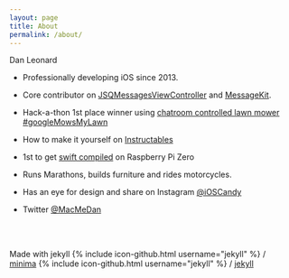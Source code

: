 ```yaml
---
layout: page
title: About
permalink: /about/
---
```


Dan Leonard

- Professionally developing iOS since 2013.
- Core contributor on [JSQMessagesViewController](https://github.com/MessageKit/JSQMessagesViewController) and [MessageKit](https://github.com/MessageKit/MessageKit).
- Hack-a-thon 1st place winner using [chatroom controlled lawn mower](https://www.linkedin.com/pulse/three-brothers-win-startfest-googlemowsmy-lawn-daniel-leonard) [#googleMowsMyLawn](https://twitter.com/search?q=%23googleMowsMyLawn)
- How to make it yourself on [Instructables](http://www.instructables.com/id/Google-Mows-My-Lawn/)
- 1st to get [swift compiled](https://twitter.com/MacmeDan/status/697904248567148544) on Raspberry Pi Zero
- Runs Marathons, builds furniture and rides motorcycles.

- Has an eye for design and share on Instagram [@iOSCandy](https://www.instagram.com/ioscandy/)
- Twitter [@MacMeDan](https://twitter.com/macmedan?lang=en)

<br>
<br>

Made with jekyll {% include icon-github.html username="jekyll" %} /
[minima](https://github.com/jekyll/minima)
{% include icon-github.html username="jekyll" %} /
[jekyll](https://github.com/jekyll/jekyll)
